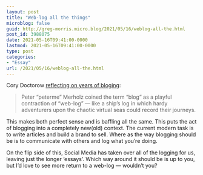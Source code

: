 ```yaml
---
layout: post
title: "Web-log all the things"
microblog: false
guid: http://greg-morris.micro.blog/2021/05/16/weblog-all-the.html
post_id: 3988075
date: 2021-05-16T09:41:00-0000
lastmod: 2021-05-16T09:41:00-0000
type: post
categories:
- "Essay"
url: /2021/05/16/weblog-all-the.html
---
```

<!--kg-card-begin: html--><p>Cory Doctorow <a href="https://doctorow.medium.com/the-memex-method-238c71f2fb46">reflecting on years of bloging</a>:</p>
<blockquote><p>
  Peter “peterme” Merholz coined the term “blog” as a playful contraction of “web-log” — like a ship’s log in which hardy adventurers upon the chaotic virtual seas could record their journeys.
</p></blockquote>
<p>This makes both perfect sense and is baffling all the same. This puts the act of blogging into a completely new(old) context. The current modern task is to write articles and build a brand to sell. Where as the way blogging should be is to communicate with others and log what you’re doing.</p>
<p>On the flip side of this, Social Media has taken over all of the logging for us, leaving just the longer ‘essays’. Which way around it should be is up to you, but I’d love to see more return to a web-log — wouldn’t you?</p>
<!--kg-card-end: html-->
